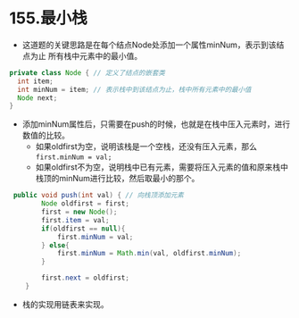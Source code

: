 # 155.最小栈
* 这道题的关键思路是在每个结点Node处添加一个属性minNum，表示到该结点为止
所有栈中元素中的最小值。
```java
private class Node { // 定义了结点的嵌套类
  int item;
  int minNum = item; // 表示栈中到该结点为止，栈中所有元素中的最小值
  Node next;
}
```

* 添加minNum属性后，只需要在push的时候，也就是在栈中压入元素时，进行数值的比较。
  * 如果oldfirst为空，说明该栈是一个空栈，还没有压入元素，那么`first.minNum = val;`
  * 如果oldfirst不为空，说明栈中已有元素，需要将压入元素的值和原来栈中栈顶的minNum进行比较，然后取最小的那个。
```java
 public void push(int val) { // 向栈顶添加元素
        Node oldfirst = first;
        first = new Node();
        first.item = val;
        if(oldfirst == null){
            first.minNum = val;
        } else{
            first.minNum = Math.min(val, oldfirst.minNum);
        }

        first.next = oldfirst;
    }
```
* 栈的实现用链表来实现。